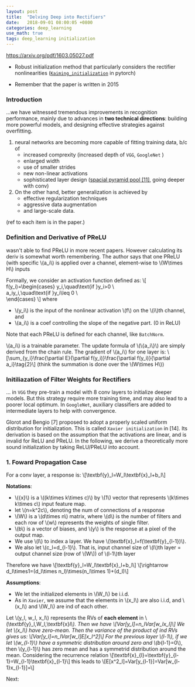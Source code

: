 ```yaml
---
layout: post
title:  "Delving Deep into Rectifiers"
date:   2018-09-01 08:00:05 +0800
categories: deep_learning
use_math: true
tags: deep_learning initialization
---
```


<a href="https://arxiv.org/pdf/1603.05027.pdf" target="_blank">https://arxiv.org/pdf/1603.05027.pdf</a>  

- Robust initialization method that particularly considers the rectifier nonlinearities (<a href="https://pytorch.org/docs/stable/_modules/torch/nn/init.html" target="_blank">`Kaiming_initialization`</a> in pytorch)

- Remember that the paper is written in 2015

### Introduction
...we have witnessed tremendous improvements in recognition performance, mainly due to advances in __two technical directions__: building more powerful models, and designing effective strategies against overfitting.
1. neural networks are becoming more capable of fitting training data, b/c of 
	- increased comprexity (increased depth of `VGG`, `GoogleNet` )
	- enlarged width
	- use of smaller strides
	- new non-linear activations
	- sophisticated layer design (<a href="https://arxiv.org/abs/1406.4729" target="_blank">spacial pyramid pool [11]<a/>, going deeper with conv)
2. On the other hand, better generalization is achieved by
	- effective regularization techniques
	- aggressive data augmentation
	- and large-scale data.

(ref to each item is in the paper.)

### Definition and Derivative of PReLU
wasn't able to find PReLU in more recent papers. However calculating its deriv is somewhat worth remembering. The author says that one PReLU (with specific \\(a_i\\) is applied over a channel, element-wise to \\(W\times H\\) inputs


Formally, we consider an activation function defined as:
\\[
f(y\_i)=\begin\{cases\}
y_i,\quad\text\{if \}y\_i>0 \\\
a\_iy\_i,\quad\text\{if \}y\_i\leq 0 \\\
\end\{cases\}
\\]
where
- \\(y\_i\\) is the input of the nonlinear activation \\(f\\) on the \\(i\\)th channel, and 
- \\(a_i\\) is a coef controlling the slope of the negative part. (0 in ReLU)

Note that each PReLU is defined for each channel, like `BatchNorm`.

\\(a_i\\) is a trainable parameter. The update formula of \\(\\{a_i\\}\\) are simply derived from the chain rule. The gradient of \\(a_i\\) for one layer is:
\\[\sum\_\{y\_i\}\frac\{\partial E\}\{\partial f(y\_i)\}\frac\{\partial f(y\_i)\}\{\partial a\_i\}\tag\{2\}\\]
(think the summation is done over the \\(W\times H\\))


### Initiliazation of Filter Weights for Rectifiers

... in `VGG` they pre-train a model with 8 conv layers to initialize deeper models. But this strategy require more training time, and may also lead to a poorer local optimum. In `GoogleNet`, auxiliary classifiers are added to intermediate layers to help with convergence.

Glorot and Bengio [7] proposed to adopt a properly scaled uniform distribution for initialization. This is called
`Xavier initialization` in [14]. Its derivation is based on the assumption that the activations are linear, and is invalid for ReLU and PReLU. In the following, we derive a theoretically more sound initialization by taking ReLU/PReLU into account.

### 1. Foward Propagation Case
For a conv layer, a response is:
\\[\textbf\{y\}_l=W_l\textbf\{x\}_l+b_l\\]


__Notations__:
- \\(\{x\}\\) is a \\((k\times k\times c)\\) by \\(1\\) vector that represents \\(k\times k\times c\\) input feature map.
- let \\(n=k^2c\\), denoting the num of connections of a response
- \\(W\\) is a \\(d\times n\\) matrix, where \\(d\\) is the number of filters and each row of \\(w\\) represents the weights of single filter.
- \\(b\\) is a vector of biases, and \\(y\\) is the response at a pixel of the output map.
- We use \\(l\\) to index a layer. We have \\(\textbf\{x\}\_l=f(\textbf\{y\}\_\{l-1\})\\).
- We also let \\(c_l=d_\{l-1\}\\). That is,
input channel size of \\(l\\)th layer = output channel size (row of \\(W\\)) of \\(l-1\\)th layer

Therefore we have
\\[\textbf\{y\}_l=W_l\textbf\{x\}_l+b_l\\]
\\[\rightarrow d_l\times1=(d_l\times n_l)\times(n_l\times 1)+(d_l)\\]

__Assumptions__:
- We let the initialized elements in \\(W\_l\\) be i.i.d.
- As in `Xavier`, we assume that the elements in \\(x\_l\\) are also i.i.d, and \\(x_l\\) and \\(W_l\\) are ind of each other.

Let \\(y\_l, w_l, x_l\\) represents the RVs of __each element__ in \\(\textbf\{y\}_l,W_l,\textbf\{x\}_l\\). Then we have
\\[Var[y\_l]=n_lVar[w_lx_l]\\]
We let \\(x_l\\) have zero-mean. Then the variance of the product of ind RVs gives us:
\\[Var[y\_l]=n_lVar[w\_l]E[x\_l^2]\\]
For the previous layer \\(l-1\\), if we let \\(w\_\{l-1\}\\) have a symmetric distribution around zero and \\(b_\{l-1\}=0\\), then \\(y\_\{l-1\}\\) has zero mean and has a symmetrid distribution around the mean. Considering the recurrence relation 
\\[\textbf\{x\}\_\{l\}=\textbf\{y\}\_\{l-1\}=W\_\{l-1\}\textbf\{x\}\_\{l-1\}\\]
this leads to
\\[E[x^2\_l]=Var[y\_\{l-1\}]=Var[w\_\{l-1\}x\_\{l-1\}]=\\]

Next:  

